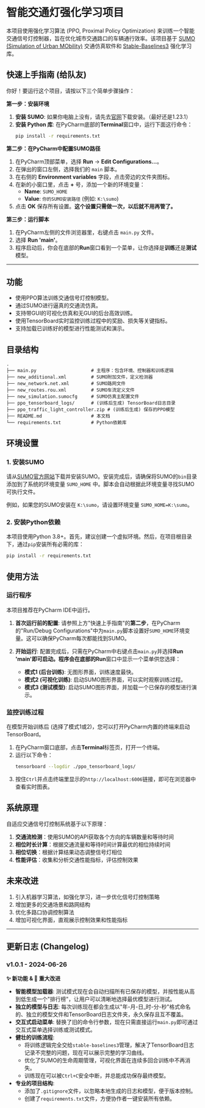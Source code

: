 # 智能交通灯强化学习项目

本项目使用强化学习算法 (PPO, Proximal Policy Optimization) 来训练一个智能交通信号灯控制器，旨在优化城市交通路口的车辆通行效率。该项目基于 [SUMO (Simulation of Urban MObility)](https://www.eclipse.org/sumo/) 交通仿真软件和 [Stable-Baselines3](https://stable-baselines3.readthedocs.io/) 强化学习库。

## 快速上手指南 (给队友)

你好！要运行这个项目，请按以下三个简单步骤操作：

**第一步：安装环境**

1.  **安装 SUMO**: 如果你电脑上没有，请先去[官网](https://www.eclipse.org/sumo/docs/Downloads.php)下载安装。（最好还是1.23.1）
2.  **安装 Python 库**: 在PyCharm底部的**Terminal**窗口中，运行下面这行命令：
    ```bash
    pip install -r requirements.txt
    ```

**第二步：在PyCharm中配置SUMO路径**

1.  在PyCharm顶部菜单，选择 **Run** -> **Edit Configurations...**。
2.  在弹出的窗口左侧，选择我们的 `main` 脚本。
3.  在右侧的 **Environment variables** 字段，点击旁边的文件夹图标。
4.  在新的小窗口里，点击 **+** 号，添加一个新的环境变量：
    -   **Name**: `SUMO_HOME`
    -   **Value**: `你的SUMO安装路径` (例如: `K:\sumo`)
5.  点击 **OK** 保存所有设置。**这个设置只需做一次，以后就不用再管了。**

**第三步：运行脚本**

1.  在PyCharm左侧的文件浏览器里，右键点击 `main.py` 文件。
2.  选择 **Run 'main'**。
3.  程序启动后，你会在底部的**Run**窗口看到一个菜单，让你选择是**训练**还是**测试**模型。

---

## 功能
- 使用PPO算法训练交通信号灯控制模型。
- 通过SUMO进行逼真的交通流仿真。
- 支持带GUI的可视化仿真和无GUI的后台高效训练。
- 使用TensorBoard实时监控训练过程中的奖励、损失等关键指标。
- 支持加载已训练好的模型进行性能测试和演示。

## 目录结构
```
.
├── main.py                    # 主程序：包含环境、控制器和训练逻辑
├── new_additional.xml         # SUMO附加文件，定义检测器
├── new_network.net.xml        # SUMO路网文件
├── new_routes.rou.xml         # SUMO车流定义文件
├── new_simulation.sumocfg     # SUMO仿真主配置文件
├── ppo_tensorboard_logs/      # (训练后生成) TensorBoard日志目录
├── ppo_traffic_light_controller.zip # (训练后生成) 保存的PPO模型
├── README.md                  # 本文档
└── requirements.txt           # Python依赖库
```

## 环境设置

### 1. 安装SUMO
请从[SUMO官方网站](https://www.eclipse.org/sumo/docs/Downloads.php)下载并安装SUMO。安装完成后，请确保将SUMO的`bin`目录添加到了系统的环境变量 `SUMO_HOME` 中。脚本会自动根据此环境变量寻找SUMO可执行文件。

例如，如果您的SUMO安装在 `K:\sumo`，请设置环境变量 `SUMO_HOME=K:\sumo`。

### 2. 安装Python依赖
本项目使用Python 3.8+。首先，建议创建一个虚拟环境。然后，在项目根目录下，通过`pip`安装所有必需的库：
```bash
pip install -r requirements.txt
```

## 使用方法

### 运行程序
本项目推荐在PyCharm IDE中运行。

1.  **首次运行前的配置**:
    请参照上方"快速上手指南"的**第二步**，在PyCharm的"Run/Debug Configurations"中为`main.py`脚本设置好`SUMO_HOME`环境变量。这可以确保PyCharm每次都能找到SUMO。

2.  **开始运行**:
    配置完成后，只需在PyCharm中右键点击`main.py`并选择**Run 'main'**即可启动。程序会在底部的**Run**窗口中显示一个菜单供您选择：
    - **模式1 (后台训练)**: 无图形界面，训练速度最快。
    - **模式2 (可视化训练)**: 启动SUMO图形界面，可以实时观察训练过程。
    - **模式3 (测试模型)**: 启动SUMO图形界面，并加载一个已保存的模型进行演示。

### 监控训练过程
在模型开始训练后 (选择了模式1或2)，您可以打开PyCharm内置的终端来启动TensorBoard。

1.  在PyCharm窗口底部，点击**Terminal**标签页，打开一个终端。
2.  运行以下命令：
    ```bash
    tensorboard --logdir ./ppo_tensorboard_logs/
    ```
3.  按住`Ctrl`并点击终端里显示的`http://localhost:6006`链接，即可在浏览器中查看实时图表。

## 系统原理

自适应交通信号灯控制系统基于以下原理：

1. **交通流检测**：使用SUMO的API获取各个方向的车辆数量和等待时间
2. **相位时长计算**：根据交通流量和等待时间计算最优的相位持续时间
3. **相位切换**：根据计算结果动态调整信号灯相位
4. **性能评估**：收集和分析交通性能指标，评估控制效果

## 未来改进

1. 引入机器学习算法，如强化学习，进一步优化信号灯控制策略
2. 增加更多的交通场景和路网结构
3. 优化多路口协调控制算法
4. 增加可视化界面，直观展示控制效果和性能指标 

---

## 更新日志 (Changelog)

### **v1.0.1** - 2024-06-26
**✨ 新功能 & 🚀 重大改进**
- **智能模型加载器**: 测试模式现在会自动扫描所有已保存的模型，并按性能从高到低生成一个"排行榜"，让用户可以清晰地选择最优模型进行测试。
- **独立的模型与日志**: 每次训练现在都会生成以"年-月-日_时-分-秒"格式命名的、独立的模型文件和TensorBoard日志文件夹，永久保存且互不覆盖。
- **交互式启动菜单**: 替换了旧的命令行参数，现在只需直接运行`main.py`即可通过交互式菜单选择训练或测试模式。
- **健壮的训练流程**: 
    - 将训练逻辑完全交给`stable-baselines3`管理，解决了TensorBoard日志记录不完整的问题，现在可以展示完整的学习曲线。
    - 优化了SUMO的生命周期管理，可视化界面在连续多回合训练中不再消失。
    - 训练现在可以被`Ctrl+C`安全中断，并总能成功保存最终模型。
- **专业的项目结构**:
    - 添加了`.gitignore`文件，以忽略本地生成的日志和模型，便于版本控制。
    - 创建了`requirements.txt`文件，方便协作者一键安装所有依赖。 
